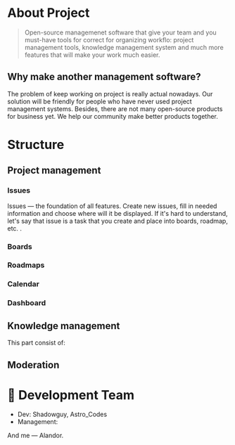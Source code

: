 # About Project

> Open-source managemenet software that give your team and you must-have tools for correct for organizing workflo: project management tools, knowledge management system and much more features that will make your work much easier.

## Why make another management software?

The problem of keep working on project is really actual nowadays. Our solution will be friendly for people who have never used project management systems. Besides, there are not many open-source products for business yet. We help our community make better products together.

# Structure

## Project management

### Issues

Issues — the foundation of all features. Create new issues, fill in needed information and choose where will it be displayed. If it's hard to understand, let's say that issue is a task that you create and place into boards, roadmap, etc. .

### Boards

### Roadmaps

### Calendar

### Dashboard

## Knowledge management

This part consist of:

## Moderation

# 👥 Development Team

* Dev: Shadowguy, Astro_Codes
* Management:

And me — Alandor.

